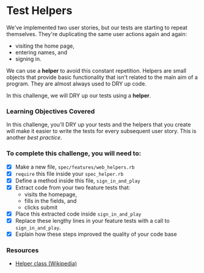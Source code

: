 # Test Helpers

We've implemented two user stories, but our tests are starting to repeat themselves. They're duplicating the same user actions again and again:

- visiting the home page,
- entering names, and
- signing in.

We can use a **helper** to avoid this constant repetition. Helpers are small objects that provide basic functionality that isn't related to the main aim of a program. They are almost always used to DRY up code.

In this challenge, we will DRY up our tests using a **helper**.

### Learning Objectives Covered

In this challenge, you'll DRY up your tests and the helpers that you create will make it easier to write the tests for every subsequent user story.  This is another _best practice_.

### To complete this challenge, you will need to:

- [x] Make a new file, `spec/features/web_helpers.rb`
- [x] `require` this file inside your `spec_helper.rb`
- [x] Define a method inside this file, `sign_in_and_play`
- [x] Extract code from your two feature tests that:
  - visits the homepage,
  - fills in the fields, and
  - clicks submit
- [x] Place this extracted code inside `sign_in_and_play`
- [x] Replace these lengthy lines in your feature tests with a call to `sign_in_and_play`.
- [x] Explain how these steps improved the quality of your code base

### Resources

- [Helper class (Wikipedia)](https://en.wikipedia.org/wiki/Helper_class)